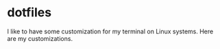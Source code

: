 # dotfiles

I like to have some customization for my terminal on Linux systems.  Here are my customizations.
